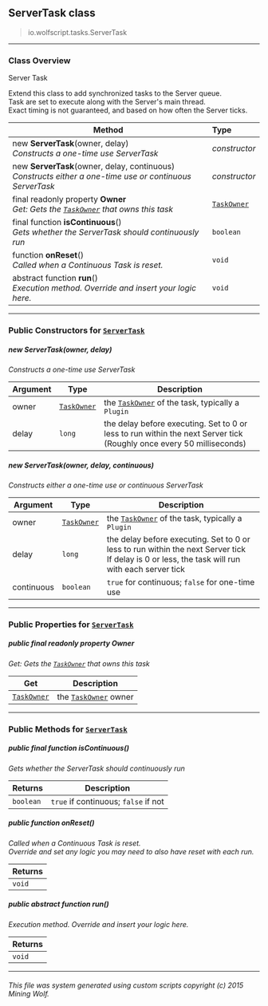 ## ServerTask __class__

>io.wolfscript.tasks.ServerTask

---

### Class Overview

Server Task <p/> Extend this class to add synchronized tasks to the Server queue.<br> Task are set to execute along with the Server's main thread.<br> Exact timing is not guaranteed, and based on how often the Server ticks.

Method | Type   
--- | :--- 
new __ServerTask__(owner, delay) <br> _Constructs a one-time use ServerTask_ | _constructor_
new __ServerTask__(owner, delay, continuous) <br> _Constructs either a one-time use or continuous ServerTask_ | _constructor_
final readonly property __Owner__ <br> _Get: Gets the [`TaskOwner`](TaskOwner.md) that owns this task_ | [`TaskOwner`](TaskOwner.md)
final function __isContinuous__() <br> _Gets whether the ServerTask should continuously run_ | `boolean`
 function __onReset__() <br> _Called when a Continuous Task is reset._ | `void`
abstract function __run__() <br> _Execution method. Override and insert your logic here._ | `void`



---

### Public Constructors for [`ServerTask`](ServerTask.md)

##### <a id='servertask'></a>new __ServerTask__(owner, delay) 

_Constructs a one-time use ServerTask_

Argument | Type | Description  
--- | --- | --- 
owner | [`TaskOwner`](TaskOwner.md) | the [`TaskOwner`](TaskOwner.md) of the task, typically a `Plugin`
delay | `long` | the delay before executing. Set to 0 or less to run within the next Server tick (Roughly once every 50 milliseconds)

##### <a id='servertask'></a>new __ServerTask__(owner, delay, continuous) 

_Constructs either a one-time use or continuous ServerTask_

Argument | Type | Description  
--- | --- | --- 
owner | [`TaskOwner`](TaskOwner.md) | the [`TaskOwner`](TaskOwner.md) of the task, typically a `Plugin`
delay | `long` | the delay before executing. Set to 0 or less to run within the next Server tick<br> If delay is 0 or less, the task will run with each server tick
continuous | `boolean` | `true` for continuous; `false` for one-time use

---

### Public Properties for [`ServerTask`](ServerTask.md)

##### <a id='owner'></a>public final readonly property __Owner__

_Get: Gets the [`TaskOwner`](TaskOwner.md) that owns this task_

Get | Description
--- | --- 
[`TaskOwner`](TaskOwner.md) | the [`TaskOwner`](TaskOwner.md) owner



---

### Public Methods for [`ServerTask`](ServerTask.md)

##### <a id='iscontinuous'></a>public final function __isContinuous__()

_Gets whether the ServerTask should continuously run_

Returns | Description
--- | --- 
`boolean` | `true` if continuous; `false` if not


##### <a id='onreset'></a>public  function __onReset__()

_Called when a Continuous Task is reset.<br> Override and set any logic you may need to also have reset with each run._

Returns | 
--- | 
`void` |


##### <a id='run'></a>public abstract function __run__()

_Execution method. Override and insert your logic here._

Returns | 
--- | 
`void` |


---


###### This file was system generated using custom scripts copyright (c) 2015 Mining Wolf.
	

